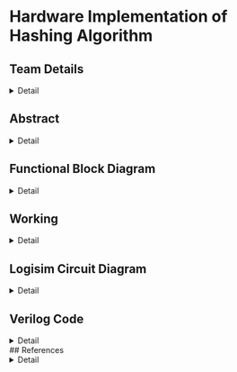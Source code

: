 # Hardware Implementation of Hashing Algorithm

<!-- First Section -->
## Team Details
<details>
  <summary>Detail</summary>

  > Semester: 3rd Sem B. Tech. CSE

  > Section: S1

  > Member-1: A R Sharan Kumar, 231CS101, arsharankumar.231cs101@nitk.edu.in

  > Member-2: Ashutosh Kumar, 231CS113, ashutoshkumar.231cs113@nitk.edu.in

  > Member-3: S B L Prateek, 231CS149, sblprateek.231cs149@nitk.edu.in
</details>

<!-- Second Section -->
## Abstract
<details>
  <summary>Detail</summary>
  
   > ## Motivation:
 The motivation behind this project is to address the performance bottlenecks
faced by software implementations of the SHA-256 hash function, especially in resource-
constrained environments like embedded systems and IoT devices. By implementing SHA-
256 in hardware, we aim to achieve significant improvements in processing speed and power
efficiency, which are critical for optimizing security and performance in these applications.
  
   > ## Problem Statement:
 Traditional software implementations of SHA-256 can suffer from performance
limitations, particularly in systems with strict timing and power requirements. This
creates challenges for applications that require both robust security and efficient performance,
highlighting the need for a more effective solution.
  
   > ## Features:
  <br>• Hardware implementation of the SHA-256 algorithm.
  <br>• Significant improvements in processing speed and power efficiency compared to software solutions.
  <br>• Optimization for small inputs and a considerable number of hashing functions.
  <br>• Viability for applications that require enhanced security and performance optimization.
  <br>• SHA-256 enable parallel data block processing, enhancing hash computation speed, especially in hardware implementations.

</details>

<!-- Third Section -->
## Functional Block Diagram
<details>
  <summary>Detail</summary>

<img alt="S1-T13" src="https://github.com/user-attachments/assets/bda8a19e-dd27-4588-94f4-a7eaa28837fc"><img/>


</details>


<!-- Fourth Section -->
## Working
<details>
  <summary>Detail</summary>

<img alt="Flow Chart" src="https://github.com/user-attachments/assets/c9d7b562-1c4b-480a-a3c9-5185efe4e7bd"><img/>


> ## 1.	Input Handling:
<br>•	The system takes 6 ASCII values, each 8 bits long. These values are paired to form 16-bit message blocks:
<br> M0 = {in0, in1}
<br> M1 = {in2, in3}
<br> M2 = {in4, in5}
<br>•	A fourth block, M3, holds the number of non-zero inputs to define the length of the message.
<br>•	The blocks M0, M1, M2, and M3 form the input message.

> ## 2.	Message Expansion:
<br>•	The input message blocks are expanded into 8 words (W0 to W7) using the following equations:
<br> –	For W0 to W3:
<br> W(t) = M(t) for 0 <= t <= 3.
<br >This means W0 = M0, W1 = M1, W2 = M2, and W3 = M3.
<br> –	For W4 to W7:
<br> W(t) = small sigma(W(t-3)) + W(t-1) for 4 <= t <= 7. The small sigma function is defined as:
<br> small sigma(x) = ROT11(x) ˆ ROT7(x) ˆ RSH3(x), where:
<br> ∗ ROT11(x) is a rotation of x by 11 bits,
<br> ∗ ROT7(x) is a rotation by 7 bits,
<br> ∗ RSH3(x) is a right shift by 3 bits.

> ## 3.	Initial Hash Values (a, b, c, d):
<br>•	The initial hash values a, b, c, and d are constants derived from the first 16 bits of the decimal part of the square roots of the first 4 prime numbers:
<br> – a = 0110101000001001 (square root of 2),
<br> – b = 1011101101100111 (square root of 3),
<br> – c = 0011110001101110 (square root of 5),
<br> – d = 1010010101001111 (square root of 7).


> ## 4.	Round Constants (K[0] to K[7]):
<br> •	Predefined constants K[0] to K[7] are used during the hash generation to introduce complexity. These constants are the first 16 bits of the decimal part of the cube roots of the first 8 prime numbers. Specifically:
<br>– K[0] = 0100001010001010 (cube root of 2),
<br>– K[1] = 0111000100110111 (cube root of 3),
<br>– K[2] = 1011010111000000 (cube root of 5),
<br>– K[3] = 1110100110110101 (cube root of 7),
<br>– K[4] = 0011100101010110 (cube root of 11),
<br>– K[5] = 0101100111110001 (cube root of 13),
<br>– K[6] = 1001001000111111 (cube root of 17),
<br>– K[7] = 1010101100011100 (cube root of 19).

> ## 5.	Hash Computation:
<br>•	The algorithm performs 8 rounds of computation, transforming the values of a, b, c, and d using two main operations: 
<br>	-T1 Calculation:
<br>T1 = Sigma1(c) + CH(b, c, d) + W(t) + K(t) + d where Sigma1(x) :
<br>Sigma1(x) = ROT2(x) + ROT7(x)
<br> –T2 Calculation:
<br>T2 = Sigma0(a) + MAJ(a, b, c) where Sigma0(x) :
<br>Sigma0(x) = ROT5(x) + ROT11(x)
<br>•	These transformations are applied for each of the 8 words (W0 to W7), updating the values of a, b, c, and d in each round as shown below :
<br>•	d = c
<br>•	c = b+T1
<br>•	b = a
<br>•	a= T1 + T2

> ## 6.	Final Hash Value:
<br>•	After completing the 8 rounds, the final values of a, b, c, and d are combined to form the 64-bit hash.
<br>•	This 64-bit hash is converted into ASCII format for output display.

<img alt="S1-T13" src="https://github.com/user-attachments/assets/609ed5a3-643e-47c2-8d9a-046a5b99929e"><img/>

> ## Operational Steps:
<br>1.	Click Refresh:
<br>•	This clears the output screen, resets the message blocks to zero, and sets all counters to zero.
<br>2.	Clock Pulse 1:
<br>•	Apply Clock Pulse 1 until all input characters are read, or click until Counter Display 1 reaches 7.
<br>3.	Clock Pulse 2:
<br>•	Apply Clock Pulse 2 until Counter Display 2 reaches 7, indicating that the words are ready.
<br>4.	Clock Pulse 3:
<br>•	Apply Clock Pulse 3 until Counter Display 3 reaches 8, showing the final 8 characters of the 64-bit hash on the output screen.

</details>

<!-- Fifth Section -->
## Logisim Circuit Diagram
<details>
  <summary>Detail</summary>

  ## How To Use Logisim S1-T13.circ 
  <br> 1. Click refresh once.
  <br> 2. Enter your input string (max length: 6).
  <br> 3. Keep applying clock pulse 1 until all the characters are read from the input, or just keep clicking the button until the counter display 1 stops at a number (stops at 7).
  <br> 4. Keep applying clock pulse 2 until the counter display 2 stops at a number (stops at 7).
  <br> 5. Keep applying clock pulse 3 until the counter display 3 stops at a number (stops at 8), or just keep applying the clock pulse until you see 8 characters in the output screen.

>## Main Module
<br>The main module takes input string of max length 6. It operates through the diagram as shown below. Finally, output is a 8 character(64 bit) hash. The output length is always fixed regardless of the length of input string.

><img alt="Main Module" src="https://github.com/user-attachments/assets/80dcd7b3-6702-4f2c-96c8-d6a72f02e66b"><img/>



>## Padding Module
<br>The input in the main module is passed to the Padding module. The Padding module gives 4 16-bit outputs M0, M1, M2 and M3. M0, M1 and M2 correspond to the ASCII values of the input string characters(in case of shortage of characters, 0 is put), and M3 represents the number of input characters, in a 16 bit format.
><img alt="Padding" src="https://github.com/user-attachments/assets/3696e794-8b66-4613-8aec-90f647cca45e"><img/>



>## Ws Module
<br>This module takes 4 inputs, M0, M1, M2 and M3, and produces 8 outputs, W0 to W7. Values of W0 to W3 are the same as M0 to M3, respectively. The latter Ws are calculated using the former Ws and the small sigma function.
><img alt="Ws" src="https://github.com/user-attachments/assets/6d092195-e13e-492d-8fee-1431882cda03"><img/>



>## Small Sigma Function
<br>This module takes a 16 bit input, performs bitwise rotations(7 and 11 times), a right shift and the output is the XOR od these 3 values.
><img alt="Small Sigma Function" src="https://github.com/user-attachments/assets/52955470-6dff-4340-9a25-753681596404"><img/>



>## Upcounter Module
<br>This module uses an upcounter but with some modifications. After the counter reaches 7, counter doesn’t increase on further clock pulses, further clock pulses applied no longer work on the circuits where the clock pulse signal is passed, unless refresh is clicked. The refresh button resets the counter to 0 and allows the clock pulses to work on the circuits to which it is passed, till the counter reaches 7. Then the same thing repeats.
><img alt="Upcounter" src="https://github.com/user-attachments/assets/705511ca-8e32-4a50-a426-46a967f6f5ac"><img/>



>## Hash Generator Module
<br>Generates hash values a, b, c and d for each round 7 times. For the first round, constant values are used as a, b, c and d. For the rest of the rounds, the newly obtained a, b, c and d are used. T1 and T2 modules are used to perform the operations. After all the rounds, the values a, b, c and d obtained are sent as ouput which are sent to the Characters module.
><img alt="Hash Generator" src="https://github.com/user-attachments/assets/e0e0dd9a-05d3-4a97-8c2c-b655835bbf9c"><img/>


>## Last Upcounter Module
<br>This module is the same as upcounter, with the only differ- ence being that the counter stops at 8 instead of 7. This is to make sure that all the 8 characters of the hash are displayed in the output.
><img alt="Last Upcounter" src="https://github.com/user-attachments/assets/edb18203-5406-4726-a2ac-80e78187a23d"><img/>



>## Sigma 0 Module
<br>Takes a 16 bit input, performs bitwise operations: left rotations 5 and 11 times, and returns their sum as output.
><img alt="Sigma 0" src="https://github.com/user-attachments/assets/40d1ea6e-ce96-4abe-9c6d-5904d353d935"><img/>

>## Sigma 1 Module
<br>Takes a 16 bit input, performs bitwise operations: left rotations 2 and 7 times, and returns their sum as output.
><img alt="Sigma 1" src="https://github.com/user-attachments/assets/46ea875a-3dbd-4a7d-9b21-b01484237720"><img/>


>## T1 Module
<br>Sigma1 module is used here. ’c’ is passed into the Sigma1 module and the output obtained is XORed with Choose(b,c,d), the product of d and K(t), and W(t) to give a 16 bit output.
><img alt="T1" src="https://github.com/user-attachments/assets/ff9e220e-3c0a-485d-81fe-1301544b6d4a"><img/>



>## T2 Module
<br>Uses Sigma0 function. ’a’ is passed into Sigma0 function to obtain an output which is added with the sum of pairwise products of a, b and c(i.e., MAJ(a, b, c)) to produce the output for T2 module.
><img alt="T2" src="https://github.com/user-attachments/assets/63b652c3-aee4-48ee-b07f-d5f4285d4580"><img/>



>## Characters Module
<br>This module is just used as an aid to display the output hash values as characters. The built-in tty output takes a 7 bit binay number and displays corresponding ASCII character for each clock pulse applied. To send 7 bits to the tty, Characters module is used, where 7 bits of data in sent for each clock pulse with the help of splitters.
><img alt="Characters" src="https://github.com/user-attachments/assets/125535f4-8cba-43f7-8cef-202d5b2fbfb6"><img/>




</details>

<!-- Sixth Section -->
## Verilog Code
<details>
  <summary>Detail</summary>

> ## Main Module
  ``` 
// The MainModule handles input processing by combining six 8-bit ASCII values into message blocks.
// It initializes hash values and manages the overall hashing procedure through eight rounds of computation using helper modules.
module MainModule (
    input [7:0] in0,
    input [7:0] in1,
    input [7:0] in2,
    input [7:0] in3,
    input [7:0] in4,
    input [7:0] in5,
    output reg [15:0] a_out,   // Output for hash value a
    output reg [15:0] b_out,   // Output for hash value b
    output reg [15:0] c_out,   // Output for hash value c
    output reg [15:0] d_out     // Output for hash value d
);

// Define internal wires and registers
wire [15:0] W [0:7];           // Message schedule array
reg [15:0] a = 16'b0110101000001001;  // Initial hash value a
reg [15:0] b = 16'b1011101101100111;  // Initial hash value b
reg [15:0] c = 16'b0011110001101110;  // Initial hash value c
reg [15:0] d = 16'b1010010101001111;  // Initial hash value d

// Define constant K values for the hash function
reg [15:0] K [0:7] = { 
    16'b0100001010001010,
    16'b0111000100110111,
    16'b1011010111000000,
    16'b1110100110110101,
    16'b0011100101010110,
    16'b0101100111110001,
    16'b1001001000111111,
    16'b1010101100011100
};

reg [2:0] num_non_zero_inputs;  // Count of non-zero inputs
reg [15:0] M0, M1, M2, M3;       // Message blocks
reg [15:0] temp_a, temp_b, temp_c, temp_d;  // Temporary variables for hash values
integer i;

// Always block to process inputs and prepare message blocks
always @* begin
    num_non_zero_inputs = 0;  // Initialize count of non-zero inputs

    // Count non-zero inputs
    if (in0 != 8'b00000000) num_non_zero_inputs = num_non_zero_inputs + 1;
    if (in1 != 8'b00000000) num_non_zero_inputs = num_non_zero_inputs + 1;
    if (in2 != 8'b00000000) num_non_zero_inputs = num_non_zero_inputs + 1;
    if (in3 != 8'b00000000) num_non_zero_inputs = num_non_zero_inputs + 1;
    if (in4 != 8'b00000000) num_non_zero_inputs = num_non_zero_inputs + 1;
    if (in5 != 8'b00000000) num_non_zero_inputs = num_non_zero_inputs + 1;

    // Create message blocks from inputs
    M0 = {in0, in1};
    M1 = {in2, in3};
    M2 = {in4, in5};
    M3 = {13'b0, num_non_zero_inputs}; // Include non-zero count in M3
end

// Instantiate the Ws module to process message blocks into W values
module Ws ws_inst (
    .M0(M0),
    .M1(M1),
    .M2(M2),
    .M3(M3),
    .W0(W[0]),
    .W1(W[1]),
    .W2(W[2]),
    .W3(W[3]),
    .W4(W[4]),
    .W5(W[5]),
    .W6(W[6]),
    .W7(W[7])
);

// Always block to execute the hashing process
always @* begin
    temp_a = a; // Store current hash value a
    temp_b = b; // Store current hash value b
    temp_c = c; // Store current hash value c
    temp_d = d; // Store current hash value d

    // Loop through 8 rounds of hashing
    for (i = 0; i < 8; i = i + 1) begin
        // Instantiate the HashGenerator module for each round
        HashGenerator hash_gen_inst (
            .a(temp_a),
            .b(temp_b),
            .c(temp_c),
            .d(temp_d),
            .K(K[i]),
            .W(W[i]),
            .a_out(temp_a),
            .b_out(temp_b),
            .c_out(temp_c),
            .d_out(temp_d)
        );
    end

    // Update output hash values after processing
    a_out = temp_a;
    b_out = temp_b;
    c_out = temp_c;
    d_out = temp_d;
end
endmodule
```

>## Small Sigma Function Module

```
// This module computes the small sigma function, which is used in the message expansion process.
// It performs bitwise rotations and a right shift to generate a new value from the input.
module small_sigma(input [15:0] x, output [15:0] sigma_out);
    wire [15:0] b, s7, s3;

    assign b = {x[13:0], x[15:14]}; // Rotate x left by 2
    assign s7 = {x[8:0], x[15:9]};  // Rotate x left by 7
    assign s3 = x >> 3;             // Right shift x by 3

    assign sigma_out = b ^ s7 ^ s3; // XOR the rotated and shifted values
endmodule
```

>## Ws Module

```
// The module Ws expands the input message blocks (M0 to M3) into eight 16-bit words (W0 to W7).
// It utilizes the small sigma function to generate the last four words based on the earlier ones.
module Ws(
    input [15:0] M0, M1, M2, M3,
    output [15:0] W0, W1, W2, W3, W4, W5, W6, W7
);
    wire [15:0] sig_W1, sig_W2, sig_W3, sig_W4;

    assign W0 = M0;  // Assign M0 to W0
    assign W1 = M1;  // Assign M1 to W1
    assign W2 = M2;  // Assign M2 to W2
    assign W3 = M3;  // Assign M3 to W3

    // Compute small sigma for W1, W2, and W3
    small_sigma u1 (.x(W1), .sigma_out(sig_W1)); 
    small_sigma u2 (.x(W2), .sigma_out(sig_W2)); 
    small_sigma u3 (.x(W3), .sigma_out(sig_W3)); 

    // Compute W4 based on small sigma and previous W values
    assign W4 = sig_W1 + W3; 

    // Compute small sigma for W4
    small_sigma u4 (.x(W4), .sigma_out(sig_W4)); 

    // Compute W5, W6, and W7 based on previous W values
    assign W5 = sig_W2 + W4;
    assign W6 = sig_W3 + W5; 
    assign W7 = sig_W4 + W6; 
endmodule
```
>## Sigma0 Function Module
```
// Sigma0 calculates a transformation used in hash computations.
// It involves bitwise rotations of the input and outputs the sum of these rotations.
module Sigma0 (
    input [15:0] a,
    output [15:0] sigma_out
);
    wire [15:0] rot5, rot11; 
    wire [15:0] sum;

    assign rot5 = {a[10:0], a[15:11]}; // Rotate a left by 5
    assign rot11 = {a[4:0], a[15:5]};  // Rotate a left by 11
    assign sum = rot5 + rot11;        // Sum the rotated values
    assign sigma_out = sum;            // Output the sum
endmodule
```

>## Sigma1 Function Module

```
// This module computes the Sigma1 function, which is a part of the hash generation process.
// It involves rotating the input value and summing the results to create a transformed output.
module Sigma1 (
    input [15:0] c,
    output [15:0] sigma1_out
);
    wire [15:0] rot2, rot7;

    assign rot2 = {c[13:0], c[15:14]}; // Rotate c left by 2
    assign rot7 = {c[8:0], c[15:9]};   // Rotate c left by 7
    assign sigma1_out = rot2 + rot7;   // Output the sum of the rotated values
endmodule
```

>## T2 Module

```
// T2 combines the output of the Sigma0 function with a majority function to produce a value used in hash calculations.
// It evaluates conditions based on inputs a, b, and c.
module T2 (
    input [15:0] a,
    input [15:0] b,
    input [15:0] c,
    output [15:0] t2_out
);
    wire [15:0] sigma0_a;  // Output from Sigma0
    wire [15:0] and_ab, and_bc, and_ca; // Intermediate values

    // Instantiate Sigma0 to get sigma0_a
    Sigma0 sigma0_inst (
        .a(a),
        .sigma_out(sigma0_a)
    );

    // Compute bitwise ANDs for the majority function
    assign and_ab = a & b; 
    assign and_bc = b & c; 
    assign and_ca = c & a;

    // Compute the output as a combination of the ANDs and sigma0_a
    assign t2_out = and_ab | and_bc | and_ca | sigma0_a; 
endmodule
```
>## T1 Module
```
// T1 calculates a value used in the hash function that incorporates the Sigma1 function and a choice function based on the inputs b, c, d, and K.
// It performs bitwise operations to derive the result.
module T1 (
    input [15:0] b,
    input [15:0] c,
    input [15:0] d,
    input [15:0] K,
    input [15:0] W,
    output [15:0] T1_out
);
    wire [15:0] sigma1_c;      // Output from Sigma1
    wire [15:0] choose_out;     // Output from the choice function
    wire [15:0] and_bc, not_b, and_not_bd; 

    // Instantiate Sigma1 to get sigma1_c
    Sigma1 sigma1_inst (
        .c(c),
        .sigma1_out(sigma1_c)
    );

    // Compute bitwise ANDs and negations for choice function
    assign and_bc = b & c; 
    assign not_b = ~b;
    assign and_not_bd = not_b & d;

    // Compute the choice function
    assign choose_out = and_bc | and_not_bd;

    // Compute the output using XOR of the components
    assign T1_out = sigma1_c ^ choose_out ^ (d & K) ^ W; 
endmodule
```
>## Hash Generator Module
```
// The HashGenerator executes the hashing operations for each round by updating the hash values (a, b, c, d) based on T1 and T2 outputs.
// It iterates through the calculations to refine the hash state.
module HashGenerator (
    input [15:0] a,
    input [15:0] b,
    input [15:0] c,
    input [15:0] d,
    input [15:0] K,
    input [15:0] W,
    output reg [15:0] a_out, 
    output reg [15:0] b_out, 
    output reg [15:0] c_out, 
    output reg [15:0] d_out
);
    wire [15:0] T1_out; // Output from T1
    wire [15:0] T2_out; // Output from T2

    // Instantiate T1 and T2 modules
    T1 t1_inst (
        .b(b),
        .c(c),
        .d(d),
        .K(K),
        .W(W),
        .T1_out(T1_out)
    );

    T2 t2_inst (
        .a(a),
        .b(b),
        .c(c),
        .t2_out(T2_out)
    );

    integer i; // Loop counter
    reg [15:0] temp_a, temp_b, temp_c, temp_d; // Temporary variables for hash values

    // Always block for executing the hash generation process
    always @(*) begin
        temp_a = a; // Store current value of a
        temp_b = b; // Store current value of b
        temp_c = c; // Store current value of c
        temp_d = d; // Store current value of d

        // Loop through 7 iterations to refine the hash values
        for (i = 0; i < 7; i = i + 1) begin
            temp_a = T1_out + T2_out; // Update temp_a
            temp_b = temp_a;           // Update temp_b
            temp_c = temp_b + T1_out; // Update temp_c
            temp_d = temp_c;          // Update temp_d
        end

        // Assign final computed values to outputs
        a_out = temp_a;
        b_out = temp_b;
        c_out = temp_c;
        d_out = temp_d;
    end
endmodule
```
>## Test Bench

```
// This testbench code instantiates the MainModule and applies six 8-bit input values, representing the ASCII characters ’A’ to ’F’.
// It then observes four 16-bit output signals (a_out, b_out, c_out, d_out). After a 10-time unit delay, it displays the output values in binary format and terminates the simulation.
// The goal is to verify how the module processes these inputs.
module tb_MainModule;
    reg [7:0] in0; // Input register for ASCII A
    reg [7:0] in1; // Input register for ASCII B
    reg [7:0] in2; // Input register for ASCII C
    reg [7:0] in3; // Input register for ASCII D
    reg [7:0] in4; // Input register for ASCII E
    reg [7:0] in5; // Input register for ASCII F

    wire [15:0] a_out; // Output wire for hash value a
    wire [15:0] b_out; // Output wire for hash value b
    wire [15:0] c_out; // Output wire for hash value c
    wire [15:0] d_out; // Output wire for hash value d

    // Instantiate the MainModule under test (uut)
    MainModule uut (
        .in0(in0),
        .in1(in1),
        .in2(in2),
        .in3(in3),
        .in4(in4),
        .in5(in5),
        .a_out(a_out),
        .b_out(b_out),
        .c_out(c_out),
        .d_out(d_out)
    );

    initial begin
        // Initialize inputs with ASCII values for 'A' to 'F'
        in0 = 8'b01000001; // A
        in1 = 8'b01000010; // B
        in2 = 8'b01000011; // C
        in3 = 8'b01000100; // D
        in4 = 8'b01000101; // E
        in5 = 8'b01000110; // F

        #10; // Wait for 10 time units
        // Display output values
        $display("a_out: %b", a_out);
        $display("b_out: %b", b_out);
        $display("c_out: %b", c_out);
        $display("d_out: %b", d_out);
    end

    #10; // Additional wait before finishing
    $finish; // End the simulation
endmodule
```



</details>
 ## References
 <details>
  <summary>Detail</summary>

[1]	Hwang, Limsui, Zhao, “Wireless Heart Attack Detector with GPS”, ECE445. University of Illinois, Fall 2004, https://courses.ece.uiuc.edu/ece445/cgi-bin/view_project.pl?fall2004_24  
  
[2]	National Heart, Lung, and Blood Institute, Disease and Condition Index, “What Is Coronary Artery  Disease?”, August 2003, http://www.nhlbi.nih.gov/health/dci/Diseases/Cad/CAD_WhatIs.html  
  
[3]	ECG Library. 2002. http://www.ecglibrary.com/ecghome.html  
  
[4]	Wikipedia, the Free Encyclopedia, “RS-232”, April 30, 2005,  http://en.wikipedia.org/wiki/RS-232



 

</details>
